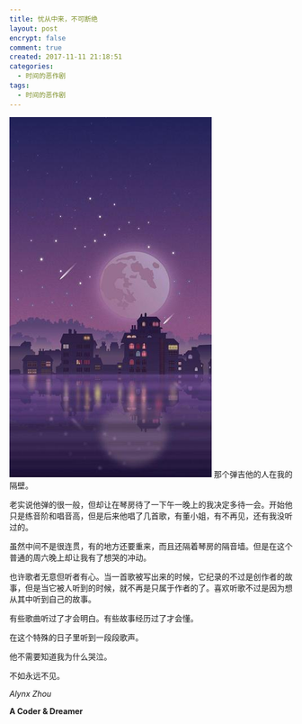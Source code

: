 ```yaml
---
title: 忧从中来，不可断绝
layout: post
encrypt: false
comment: true
created: 2017-11-11 21:18:51
categories:
  - 时间的恶作剧
tags:
  - 时间的恶作剧
---
```

![Sadness.jpg](./Sadness.jpg)
那个弹吉他的人在我的隔壁。

<!--more-->

老实说他弹的很一般，但却让在琴房待了一下午一晚上的我决定多待一会。开始他只是练音阶和唱音高，但是后来他唱了几首歌，有董小姐，有不再见，还有我没听过的。

虽然中间不是很连贯，有的地方还要重来，而且还隔着琴房的隔音墙。但是在这个普通的周六晚上却让我有了想哭的冲动。

也许歌者无意但听者有心。当一首歌被写出来的时候，它纪录的不过是创作者的故事，但是当它被人听到的时候，就不再是只属于作者的了。喜欢听歌不过是因为想从其中听到自己的故事。

有些歌曲听过了才会明白。有些故事经历过了才会懂。

在这个特殊的日子里听到一段段歌声。

他不需要知道我为什么哭泣。

不如永远不见。

*Alynx Zhou*

**A Coder & Dreamer**
